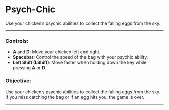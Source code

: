 # Psych-Chic
Use your chicken’s psychic abilities to collect the falling eggs from the sky.

---

### Controls:
- **A** and **D**: Move your chicken left and right.
- **Spacebar**: Control the speed of the bag with your psychic ability.
- **Left Shift (LShift)**: Move faster when holding down the key while pressing **A** or **D**.

### Objective:
Use your chicken’s psychic abilities to collect the falling eggs from the sky.  
If you miss catching the bag or if an egg hits you, the game is over.

---